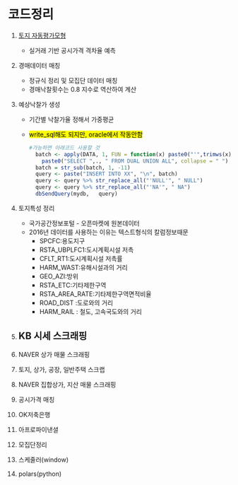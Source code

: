 # 코드정리

1. [토지 자동평가모형](./토지_AVM_1.md) 
   - 실거래 기반 공시가격 격차율 예측

2. 경매데이터 매칭   
   - 정규식 정리 및 모집단 데이터 매칭   
   - 경매낙찰횟수는 0.8 지수로 역산하여 계산

3. 예상낙찰가 생성   
   - 기간별 낙찰가율 정해서 가중평균   
   - <mark>write_sql해도 되지만, oracle에서 작동안함</mark>
     
     ```r
     #가능하면 아래코드 사용할 것
       batch <- apply(DATA, 1, FUN = function(x) paste0("'",trimws(x), "'", collapse = ",")) %>% 
         paste0("SELECT ",., " FROM DUAL UNION ALL", collapse = " ")
       batch = str_sub(batch, 1, -11)
       query <- paste("INSERT INTO XX", "\n", batch)
       query <- query %>% str_replace_all("'NULL'", " NULL")
       query <- query %>% str_replace_all("'NA'", " NA")
       dbSendQuery(mydb,   query)
     ```

4. 토지특성 정리   
   - 국가공간정보포털 - 오픈마켓에 원본데이터   
   - 2016년 데이터를 사용하는 이유는 텍스트형식의 칼럼정보때문     
     - SPCFC:용도지구     
     - RSTA_UBPLFC1:도시계획시설 저촉     
     - CFLT_RT1:도시계획시설 저촉률     
     - HARM_WAST:유해시설과의 거리     
     - GEO_AZI:방위     
     - RSTA_ETC:기타제한구역     
     - RSTA_AREA_RATE:기타제한구역면적비율     
     - ROAD_DIST :도로와의 거리     
     - HARM_RAIL : 철도, 고속국도와의 거리

5. KB 시세 스크래핑
   - 

6. NAVER 상가 매물 스크래핑

7. 토지, 상가, 공장, 일반주택 스크랩

8. NAVER 집합상가, 지산 매물 스크래핑

9. 공시가격 매칭

10. OK저축은행

11. 아프로파이낸셜

12. 모집단정리

13. 스케줄러(window)

14. polars(python)
